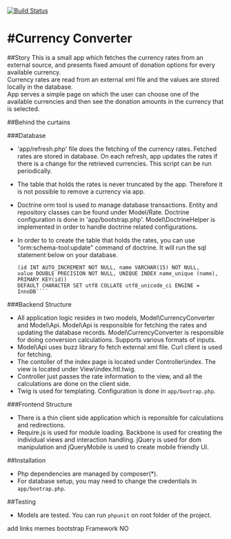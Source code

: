 
[![Build Status](https://travis-ci.org/grandbora/currency-converter.png)](https://travis-ci.org/grandbora/currency-converter)

#Currency Converter
====================

##Story
This is a small app which fetches the currency rates from an external source, and presents fixed amount of donation options for every available currency.  
Currency rates are read from an external xml file and the values are stored locally in the database.  
App serves a simple page on which the user can choose one of the available currencies and then see the donation amounts in the currency that is selected.  

##Behind the curtains


###Database
 * 'app/refresh.php' file does the fetching of the currency rates. Fetched rates are stored in database. On each refresh, app updates the rates if there is a change for the retrieved currencies. This script can be run periodically.
 * The table that holds the rates is never truncated by the app. Therefore it is not possible to remove a currency via app.
 * Doctrine orm tool is used to manage database transactions. Entity and repository classes can be found under Model/Rate. Doctrine configuration is done in 'app/bootstrap.php'. Model\DoctrineHelper is implemented in order to handle doctrine related configurations.
 * In order to to create the table that holds the rates, you can use "orm:schema-tool:update" command of doctrine. It will run the sql statement below on your database.

     ````CREATE TABLE exchange_rates 
     (id INT AUTO_INCREMENT NOT NULL, name VARCHAR(15) NOT NULL, 
     value DOUBLE PRECISION NOT NULL, UNIQUE INDEX name_unique (name), PRIMARY KEY(id)) 
     DEFAULT CHARACTER SET utf8 COLLATE utf8_unicode_ci ENGINE = InnoDB````

###Backend Structure
 * All application logic resides in two models, Model\CurrencyConverter and Model\Api. Model\Api is responsible for fetching the rates and updating the database records. Model\CurrencyConverter is responsible for doing conversion calculations. Supports various formats of inputs.
 * Model\Api uses buzz library fo fetch external xml file. Curl client is used for fetching.
 * The contoller of the index page is located under Controller\index. The view is located under View\index.htl.twig. 
 * Controller just passes the rate information to the view, and all the calculations are done on the client side.
 * Twig is used for templating. Configuration is done in ``app/bootrap.php``.

###Frontend Structure
 * There is a thin client side application which is reponsible for calculations and redirections.
 * Require.js is used for module loading. Backbone is used for creating the individual views and interaction handling. jQuery is used for dom manipulation and jQueryMobile is used to create mobile friendly UI.

##Installation
 * Php dependencies are managed by composer(*).
 * For database setup, you may need to change the credentials in ``app/bootrap.php``.

 ##Testing
 * Models are tested. You can run ``phpunit`` on root folder of the project.
 

add links memes
bootstrap
Framework NO